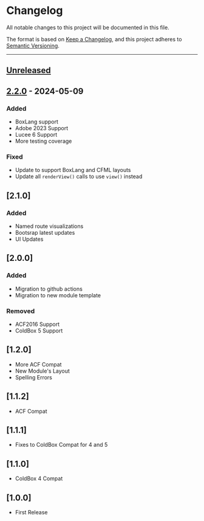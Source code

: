 # Changelog

All notable changes to this project will be documented in this file.

The format is based on [Keep a Changelog](https://keepachangelog.com/en/1.0.0/),
and this project adheres to [Semantic Versioning](https://semver.org/spec/v2.0.0.html).

* * *

## [Unreleased]

## [2.2.0] - 2024-05-09

### Added

- BoxLang support
- Adobe 2023 Support
- Lucee 6 Support
- More testing coverage

### Fixed

- Update to support BoxLang and CFML layouts
- Update all `renderView()` calls to use `view()` instead

## [2.1.0]

### Added

- Named route visualizations
- Bootsrap latest updates
- UI Updates

## [2.0.0]

### Added

- Migration to github actions
- Migration to new module template

### Removed

- ACF2016 Support
- ColdBox 5 Support

## [1.2.0]

- More ACF Compat
- New Module's Layout
- Spelling Errors

## [1.1.2]

- ACF Compat

## [1.1.1]

- Fixes to ColdBox Compat for 4 and 5

## [1.1.0]

- ColdBox 4 Compat

## [1.0.0]

- First Release

[Unreleased]: https://github.com/coldbox-modules/route-visualizer/compare/v2.2.0...HEAD

[2.2.0]: https://github.com/coldbox-modules/route-visualizer/compare/588d98d21e1f5893ff0baf83ed9001127a48e8ab...v2.2.0
